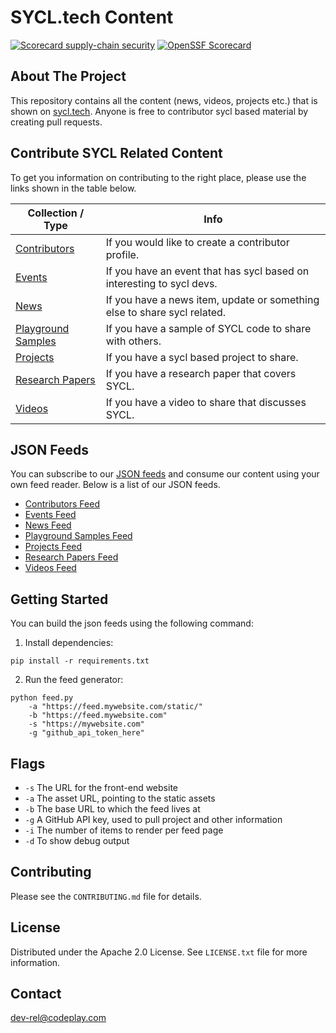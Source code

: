 # SYCL.tech Content

[![Scorecard supply-chain security](https://github.com/codeplaysoftware/sycl.tech-content/actions/workflows/scorecard.yml/badge.svg)](https://github.com/codeplaysoftware/sycl.tech-content/actions/workflows/scorecard.yml)
[![OpenSSF Scorecard](https://api.scorecard.dev/projects/github.com/codeplaysoftware/sycl.tech-content/badge)](https://scorecard.dev/viewer/?uri=github.com/codeplaysoftware/sycl.tech-content)

## About The Project

This repository contains all the content (news, videos, projects etc.) that is shown on [sycl.tech](https://sycl.tech).
Anyone is free to contributor sycl based material by creating pull requests. 

## Contribute SYCL Related Content

To get you information on contributing to the right place, please use the links shown in the table below.

| Collection / Type                                          | Info                                                                     |
|------------------------------------------------------------|--------------------------------------------------------------------------|
| [Contributors](content/contributors/README.md)             | If you would like to create a contributor profile.                       |
| [Events](content/events/README.md)                         | If you have an event that has sycl based on interesting to sycl devs.    |
| [News](content/news/README.md)                             | If you have a news item, update or something else to share sycl related. |
| [Playground Samples](content/playground_samples/README.md) | If you have a sample of SYCL code to share with others.                  |
| [Projects](content/projects/README.md)                     | If you have a sycl based project to share.                               |
| [Research Papers](content/research_papers/README.md)       | If you have a research paper that covers SYCL.                           |
| [Videos](content/videos/README.md)                         | If you have a video to share that discusses SYCL.                        |

## JSON Feeds

You can subscribe to our [JSON feeds](https://www.jsonfeed.org/version/1/) and consume our content using your own 
feed reader. Below is a list of our JSON feeds.

* [Contributors Feed](https://feeds.sycl.tech/contributors/feed.json)
* [Events Feed](https://feeds.sycl.tech/events/feed.json)
* [News Feed](https://feeds.sycl.tech/news/feed.json)
* [Playground Samples Feed](https://feeds.sycl.tech/playground_samples/feed.json)
* [Projects Feed](https://feeds.sycl.tech/projects/feed.json)
* [Research Papers Feed](https://feeds.sycl.tech/research_papers/feed.json)
* [Videos Feed](https://feeds.sycl.tech/videos/feed.json)

## Getting Started

You can build the json feeds using the following command:

1) Install dependencies:

```shell
pip install -r requirements.txt
```

2) Run the feed generator:

```shell
python feed.py
    -a "https://feed.mywebsite.com/static/"
    -b "https://feed.mywebsite.com"
    -s "https://mywebsite.com"
    -g "github_api_token_here"
```

## Flags

* `-s` The URL for the front-end website
* `-a` The asset URL, pointing to the static assets
* `-b` The base URL to which the feed lives at
* `-g` A GitHub API key, used to pull project and other information
* `-i` The number of items to render per feed page
* `-d` To show debug output

## Contributing

Please see the `CONTRIBUTING.md` file for details.

## License

Distributed under the Apache 2.0 License. See `LICENSE.txt` file for more information.

## Contact

<dev-rel@codeplay.com>
